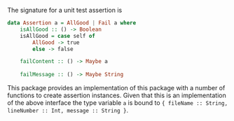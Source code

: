 The signature for a unit test assertion is

```haskell
data Assertion a = AllGood | Fail a where
    isAllGood :: () -> Boolean
    isAllGood = case self of
        AllGood -> true
        else -> false

    failContent :: () -> Maybe a
            
    failMessage :: () -> Maybe String
```

This package provides an implementation of this package with a number of functions to create assertion instances.
Given that this is an implementation of the above interface the type variable `a` is bound to 
`{ fileName :: String, lineNumber :: Int, message :: String }`.


 
